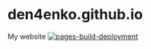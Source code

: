# den4enko.github.io
My website
[![pages-build-deployment](https://github.com/Den4enko/den4enko.github.io/actions/workflows/pages/pages-build-deployment/badge.svg)](https://github.com/Den4enko/den4enko.github.io/actions/workflows/pages/pages-build-deployment)
